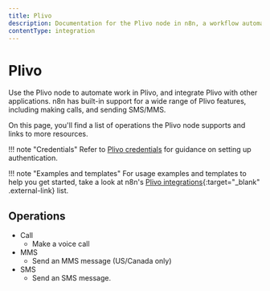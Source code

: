 ```yaml
---
title: Plivo
description: Documentation for the Plivo node in n8n, a workflow automation platform. Includes details of operations and configuration, and links to examples and credentials information.
contentType: integration
---
```


# Plivo

Use the Plivo node to automate work in Plivo, and integrate Plivo with other applications. n8n has built-in support for a wide range of Plivo features, including making calls, and sending SMS/MMS. 

On this page, you'll find a list of operations the Plivo node supports and links to more resources.

!!! note "Credentials"
    Refer to [Plivo credentials](/integrations/builtin/credentials/plivo/) for guidance on setting up authentication. 

!!! note "Examples and templates"
    For usage examples and templates to help you get started, take a look at n8n's [Plivo integrations](https://n8n.io/integrations/plivo/){:target="_blank" .external-link} list.


## Operations

* Call
    * Make a voice call
* MMS
    * Send an MMS message (US/Canada only)
* SMS
    * Send an SMS message.




